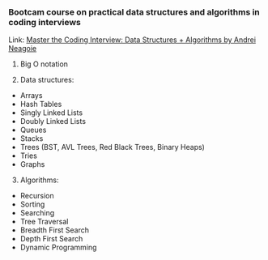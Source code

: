 ### Bootcam course on practical data structures and algorithms in coding interviews

Link: [Master the Coding Interview: Data Structures + Algorithms by Andrei Neagoie](https://www.udemy.com/course/master-the-coding-interview-data-structures-algorithms/)

1. Big O notation

2. Data structures:

* Arrays
* Hash Tables
* Singly Linked Lists
* Doubly Linked Lists
* Queues
* Stacks
* Trees (BST, AVL Trees, Red Black Trees, Binary Heaps)
* Tries
* Graphs

3. Algorithms:

* Recursion
* Sorting
* Searching
* Tree Traversal
* Breadth First Search
* Depth First Search
* Dynamic Programming
